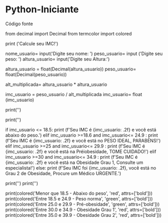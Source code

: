 # Python-Iniciante
Código fonte



from decimal import Decimal
from termcolor import colored

print ('Calcule seu IMC!')

nome_usuario= input('Digite seu nome: ')
peso_usuario= input ('Digite seu peso: ')
altura_usuario= input('Digite seu Altura:')

altura_usuario = float(Decimal(altura_usuario))
peso_usuario= float(Decimal(peso_usuario))


alt_multiplicada= altura_usuario * altura_usuario

imc_usuario = peso_usuario / alt_multiplicada
imc_usuario= float (imc_usuario)

print('')


print('')

if imc_usuario <= 18.5:
    print (f'Seu IMC é {imc_usuario: .2f} e você está abaixo do peso.')
elif imc_usuario >=18.6 and imc_usuario<= 24.9 :
    print (f'Seu IMC é {imc_usuario: .2f} e você está no PESO IDEAL, PARABÉNS!')
elif imc_usuario >=25 and imc_usuario<= 29.9 :
    print (f'Seu IMC é {imc_usuario: .2f} e você está na Préiobesidade, TOME CUIDADO!')
elif imc_usuario >=30 and imc_usuario<= 34.9 :
    print (f'Seu IMC é {imc_usuario: .2f} e você está na Obesidade Grau 1, Consulte um especialista!')
else:
    print (f'Seu IMC foi {imc_usuario: .2f}, você está no Grau 2 de Obesidade, Procure um Médico URGENTE.')

print('')
print('')

print(colored('Menor que 18.5 - Abaixo do peso', 'red', attrs=['bold']))
print(colored('Entre 18.5 e 24.9 - Peso norma', 'green', attrs=['bold']))
print(colored('Entre 25.0 e 29.9 - Pré-obesidade', 'green', attrs=['bold']))
print(colored('Entre 30.0 e 34.9 - Obesidade Grau 1', 'red', attrs=['bold']))
print(colored('Entre 35.0 e 39.9 - Obesidade Grau 2', 'red', attrs=['bold']))

        
